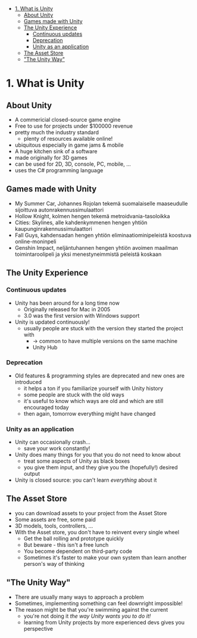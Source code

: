- [1. What is Unity](#1-what-is-unity)
  - [About Unity](#about-unity)
  - [Games made with Unity](#games-made-with-unity)
  - [The Unity Experience](#the-unity-experience)
    - [Continuous updates](#continuous-updates)
    - [Deprecation](#deprecation)
    - [Unity as an application](#unity-as-an-application)
  - [The Asset Store](#the-asset-store)
  - ["The Unity Way"](#the-unity-way)

# 1. What is Unity

## About Unity

- A commericial closed-source game engine
- Free to use for projects under $100000 revenue
- pretty much the industry standard
	- plenty of resources available online!
- ubiquitous especially in game jams & mobile
- A huge kitchen sink of a software
- made originally for 3D games
- can be used for 2D, 3D, console, PC, mobile, ...
- uses the C# programming language

## Games made with Unity

- My Summer Car, Johannes Rojolan tekemä suomalaiselle maaseudulle sijoittuva autonrakennussimulaattori 
- Hollow Knight, kolmen hengen tekemä metroidvania-tasoloikka
- Cities: Skylines, alle kahdenkymmenen hengen yhtiön kaupunginrakennussimulaattori
- Fall Guys, kahdensadan hengen yhtiön eliminaatiominipeleistä koostuva online-moninpeli
- Genshin Impact, neljäntuhannen hengen yhtiön avoimen maailman toimintaroolipeli ja yksi menestyneimmistä peleistä koskaan

## The Unity Experience

### Continuous updates

- Unity has been around for a long time now
  - Originally released for Mac in 2005
  - 3.0 was the first version with Windows support
- Unity is updated continuously!
  - usually people are stuck with the version they started the project with
    - -> common to have multiple versions on the same machine
    - Unity Hub

### Deprecation

  - Old features & programming styles are deprecated and new ones are introduced
    - it helps a ton if you familiarize yourself with Unity history
    - some people are stuck with the old ways
    - it's useful to know which ways are old and which are still encouraged today
    - then again, tomorrow everything might have changed

### Unity as an application

- Unity can occasionally crash...
  - save your work constantly!
- Unity does many things for you that you do not need to know about
  - treat some aspects of Unity as black boxes
  - you give them input, and they give you the (hopefully!) desired output
- Unity is closed source: you can't learn _everything_ about it

## The Asset Store

- you can download assets to your project from the Asset Store
- Some assets are free, some paid
- 3D models, tools, controllers, ...
- With the Asset store, you don't have to reinvent every single wheel
  - Get the ball rolling and prototype quickly
  - But beware - this isn't a free lunch
  - You become dependent on third-party code
  - Sometimes it's faster to make your own system than learn another person's way of thinking

## "The Unity Way"

- There are usually many ways to approach a problem
- Sometimes, implementing something can feel downright impossible!
- The reason might be that you're swimming against the current
  - you're not doing it *the way Unity wants you to do it!*
  - learning from Unity projects by more experienced devs gives you perspective 
